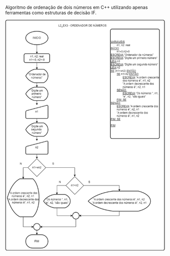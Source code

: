 Algoritmo de ordenação de dois números em C++ utilizando apenas ferramentas como estruturas de decisão IF.

![Diagrama](ex3/L2_EX3.png)
